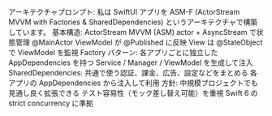 アーキテクチャプロンプト:
私は SwiftUI アプリを ASM-F (ActorStream MVVM with Factories & SharedDependencies) というアーキテクチャで構築しています。
基本構造: ActorStream MVVM (ASM)
actor + AsyncStream で状態管理
@MainActor ViewModel が @Published に反映
View は @StateObject で ViewModel を監視
Factory パターン:
各アプリごとに独立した AppDependencies を持つ
Service / Manager / ViewModel を生成して注入
SharedDependencies:
共通で使う認証、課金、広告、設定などをまとめる
各アプリの AppDependencies から注入して利用
方針:
中規模プロジェクトでも見通し良く拡張できる
テスト容易性（モック差し替え可能）を重視
Swift 6 の strict concurrency に準拠
